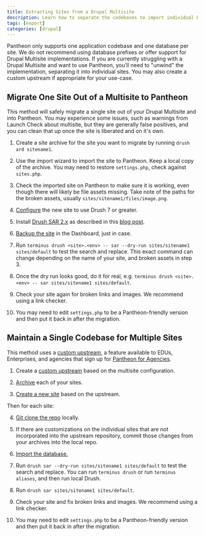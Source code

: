 ```yaml
---
title: Extracting Sites from a Drupal Multisite
description: Learn how to separate the codebases to import individual Drupal sites to Pantheon.
tags: [export]
categories: [drupal]
---
```


Pantheon only supports one application codebase and one database per site. We do not recommend using database prefixes or offer support for Drupal Multisite implementations. If you are currently struggling with a Drupal Multisite and want to use Pantheon, you'll need to "unwind" the implementation, separating it into individual sites. You may also create a custom upstream if appropriate for your use-case.

## Migrate One Site Out of a Multisite to Pantheon

This method will safely migrate a single site out of your Drupal Multisite and into Pantheon. You may experience some issues, such as  warnings from Launch Check about multisite, but they are generally false positives, and you can clean that up once the site is liberated and on it's own.

1. Create a site archive for the site you want to migrate by running `drush ard sitename1`.

2. Use the import wizard to import the site to Pantheon. Keep a local copy of the archive. You may need to restore `settings.php`, check against `sites.php`.

3. Check the imported site on Pantheon to make sure it is working, even though there will likely be file assets missing. Take note of the paths for the broken assets, usually `sites/sitename1/files/image.png`.

4. [Configure](https://pantheon.io/blog/fix-drush-site-aliases-policy-file) the new site to use Drush 7 or greater.

5. Install [Drush SAR 2.x](https://www.drupal.org/project/sar) as described in this [blog post](https://pantheon.io/blog/expand-use-drush-pantheon-more-commands).

6. [Backup the site](/docs/create-backups/#create-a-backup) in the Dashboard, just in case.

7. Run `terminus drush <site>.<env> -- sar --dry-run sites/sitename1 sites/default` to test the search and replace. This exact command can change depending on the name of your site, and broken assets in step 3.

8. Once the dry run looks good, do it for real, e.g. `terminus drush <site>.<env> -- sar sites/sitename1 sites/default`.

9. Check your site again for broken links and images. We recommend using a link checker.

10. You may need to edit `settings.php` to be a Pantheon-friendly version and then put it back in after the migration.


## Maintain a Single Codebase for Multiple Sites

This method uses a [custom upstream](/docs/custom-upstream), a feature available to EDUs, Enterprises, and agencies that sign up for [Pantheon for Agencies](https://pantheon.io/agencies/pantheon-for-agencies).


1. Create a [custom upstream](/docs/custom-upstream) based on the multisite configuration.

2. [Archive](/docs/migrate#drupal) each of your sites.

3. [Create a new site](https://dashboard.pantheon.io/sites/create) based on the upstream.

Then for each site:

4. [Git clone the repo](/docs/git/#clone-your-site-codebase) locally.

5. If there are customizations on the individual sites that are not incorporated into the upstream repository, commit those changes from your archives into the local repo.

6. <a data-proofer-ignore href="/docs/migrate-manual/#step-3-add-database"> Import the database.</a>

7. Run `drush sar --dry-run sites/sitename1 sites/default` to test the search and replace. You can run `terminus drush` or run `terminus aliases`, and then run local Drush.

8. Run `drush sar sites/sitename1 sites/default`.

9. Check your site and fix broken links and images. We recommend using a link checker.

10. You may need to edit `settings.php` to be a Pantheon-friendly version and then put it back in after the migration.
